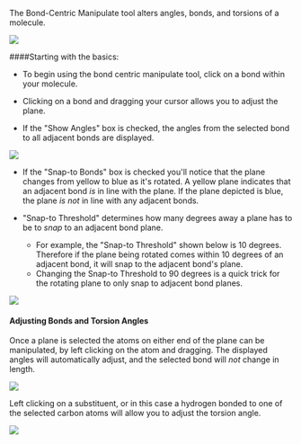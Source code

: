 ---
---

The Bond-Centric Manipulate tool alters angles, bonds, and torsions of a molecule.

![][1]

[1]: ../images/3-bond-centric-manipulate-tool/bb1e744d-c5be-45b9-a6ce-b3de75ae47e2.png

####Starting with the basics:

* To begin using the bond centric manipulate tool, click on a bond within your molecule.   

* Clicking on a bond and dragging your cursor allows you to adjust the plane. 

* If the "Show Angles" box is checked, the angles from the selected bond to all adjacent bonds are displayed. 



![][2]

[2]: ../images/3-bond-centric-manipulate-tool/7da24017-25dd-4b64-83d6-5b9b5feb082c.png

* If the "Snap-to Bonds" box is checked you'll notice that the plane changes from yellow to blue as it's rotated. A yellow plane indicates that an adjacent bond *is* in line with the plane. If the plane depicted is blue, the plane *is not* in line with any adjacent bonds.


* "Snap-to Threshold" determines how many degrees away a plane has to be to *snap* to an adjacent bond plane. 
    * For example, the "Snap-to Threshold" shown below is 10 degrees. Therefore if the plane being rotated comes within 10 degrees of an adjacent bond, it will snap to the adjacent bond's plane. 
    * Changing the Snap-to Threshold to 90 degrees is a quick trick for the rotating plane to only snap to adjacent bond planes.

![][3]

[3]: ../images/3-bond-centric-manipulate-tool/7e6e3aa4-02e3-4476-8fc9-a8f298e6ee30.png

#### Adjusting Bonds and Torsion Angles

Once a plane is selected the atoms on either end of the plane can be manipulated, by left clicking on the atom and dragging. The displayed angles will automatically adjust, and the selected bond will *not* change in length. 

![][4]

[4]: ../images/3-bond-centric-manipulate-tool/fbd1fea3-fd8c-42fe-9ea7-f5e6a41b5ceb.png

Left clicking on a substituent, or in this case a hydrogen bonded to one of the selected carbon atoms will allow you to adjust the torsion angle. 

![][5]

[5]: ../images/3-bond-centric-manipulate-tool/298f626b-051e-4c3f-b53c-693a36201bf9.png
